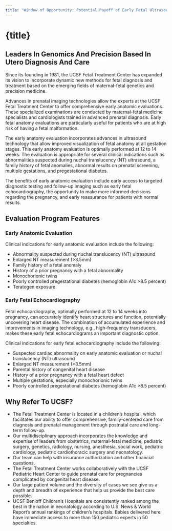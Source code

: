 ```yaml
---
title: 'Window of Opportunity: Potential Payoff of Early Fetal Ultrasound'
---
```


# {title}

## Leaders In Genomics And Precision Based In Utero Diagnosis And Care

Since its founding in 1981, the UCSF Fetal Treatment Center has expanded its vision to incorporate dynamic new methods for fetal diagnosis and treatment based on the emerging fields of maternal-fetal genetics and precision medicine.

Advances in prenatal imaging technologies allow the experts at the UCSF Fetal Treatment Center to offer comprehensive early anatomic evaluations. These specialized examinations are conducted by maternal-fetal medicine specialists and cardiologists trained in advanced prenatal diagnosis. Early fetal anatomy evaluations are particularly useful for patients who are at high risk of having a fetal malformation.

The early anatomy evaluation incorporates advances in ultrasound technology that allow improved visualization of fetal anatomy at all gestation stages. This early anatomy evaluation is optimally performed at 12 to 14 weeks. The evaluation is appropriate for several clinical indications such as abnormalities suspected during nuchal translucency (NT) ultrasound, a family history of fetal anomalies, abnormal results on prenatal screening, multiple gestations, and pregestational diabetes.

The benefits of early anatomic evaluation include early access to targeted diagnostic testing and follow-up imaging such as early fetal echocardiography, the opportunity to make more informed decisions regarding the pregnancy, and early reassurance for patients with normal results.

## Evaluation Program Features

### Early Anatomic Evaluation

Clinical indications for early anatomic evaluation include the following:

* Abnormality suspected during nuchal translucency (NT) ultrasound
* Enlarged NT measurement (>3.5mm)
* Family history of a fetal anomaly
* History of a prior pregnancy with a fetal abnormality
* Monochorionic twins
* Poorly controlled pregestational diabetes (hemoglobin A1c >8.5 percent)
* Teratogen exposure

### Early Fetal Echocardiography

Fetal echocardiography, optimally performed at 12 to 14 weeks into pregnancy, can accurately identify heart structures and function, potentially uncovering heart disease. The combination of accumulated experience and improvements in imaging technology, e.g., high-frequency transducers, makes these early fetal echocardiograms an important diagnostic option.

Clinical indications for early fetal echocardiography include the following:

* Suspected cardiac abnormality on early anatomic evaluation or nuchal
translucency (NT) ultrasound
* Enlarged NT measurement (>3.5mm)
* Parental history of congenital heart disease
* History of a prior pregnancy with a fetal heart defect
* Multiple gestations, especially monochorionic twins
* Poorly controlled pregestational diabetes (hemoglobin A1c >8.5 percent)

## Why Refer To UCSF?

* The Fetal Treatment Center is located in a children’s hospital, which facilitates our ability to offer comprehensive, family-centered care from diagnosis and prenatal management through postnatal care and long-term follow-up.
* Our multidisciplinary approach incorporates the knowledge and expertise of leaders from obstetrics, maternal-fetal medicine, pediatric surgery, genetics, radiology, nursing, anesthesia, social work, pediatric cardiology, pediatric cardiothoracic surgery and neonatology.
* Our team can help with insurance authorization and other financial questions.
* The Fetal Treatment Center works collaboratively with the UCSF Pediatric Heart Center to guide prenatal care for pregnancies complicated by congenital heart disease.
* Our large patient volume and the diversity of cases we see give us a depth and breadth of experience that help us provide the best care possible.
* UCSF Benioff Children’s Hospitals are consistently ranked among the best in the nation in neonatology according to U.S. News & World Report’s annual rankings of children’s hospitals. Babies delivered here have immediate access to more than 150 pediatric experts in 50 specialties.